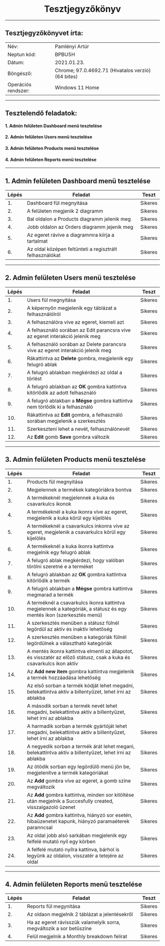 # <div align="center">Tesztjegyzőkönyv </div>
<hr>

## Tesztjegyzőkönyvet írta:
|  | |
| --- | --- |
| Név: | Pamlényi Artúr  |
| Neptun kód: | BPBU5H|
| Dátum: | 2021.01.23. |
| Böngésző: | Chrome; 97.0.4692.71 (Hivatalos verzió) (64 bites)|
| Operációs rendszer: | Windows 11 Home |

<hr> 

## Tesztelendő feladatok:
#### 1.	Admin felületen Dashboard menü tesztelése
#### 2.	Admin felületen Users menü tesztelése
#### 3.	Admin felületen Products menü tesztelése
#### 4.	Admin felületen Reports menü tesztelése


<hr>


## 1. Admin felületen Dashboard menü tesztelése 
|Lépés| Feladat | Teszt |
| --- | ------- | ----------- |
| 1.    | Dashboard fül megnyitása | Sikeres|
| 2.    | A felületen megjenik 2 diagramm |Sikeres|
| 3.    | Bal oldalon a Products diagramm jelenik meg |Sikeres|
| 4.    | Jobb oldalon az Orders diagramm jejenik meg |Sikeres|
| 5.    | Az egeret rávíve a diagrammra kiírja a tartalmat |Sikeres|
| 6.    | Az oldal középen feltünteti a regisztrált felhasználókat |Sikeres|
<hr>

## 2. Admin felületen Users menü tesztelése
|Lépés| Feladat | Teszt |
| --- | ------- | ----------- |
| 1.   | Users fül megnyitása |Sikeres|
| 2.   | A képernyőn megjelenik egy táblázat a felhasználólról  |Sikeres|
| 3.   | A felhasználóra víve az egeret, kiemeli azt |Sikeres|
| 4.   | A felhasználó sorában az Edit parancsra víve az egeret interakció jelenik meg |Sikeres|
| 5.   | A felhasználó sorában az Delete parancsra víve az egeret interakció jelenik meg |Sikeres|
| 6.   | Rákattintva az **Delete** gombra, megjelenik egy felugró ablak |Sikeres|
| 7.   | A felugró ablakban megkérdezi az oldal a törlést|Sikeres|
| 8.   | A felugró ablakban az **OK** gombra kattintva kitörlődik az adott felhasználó |Sikeres|
| 9.   | A felugró ablakban a **Mégse** gombra kattintva nem törlődik ki a felhasználó |Sikeres|
| 10.   | Rákattintva az **Edit** gombra, a felhasználó sorában megjelenik a szerkesztés|Sikeres|
| 11.   | Szerkeszteni lehet a nevét, felhasználónevét |Sikeres|
| 12.   | Az **Edit** gomb **Save** gombra változik |Sikeres|

<hr>

## 3. Admin felületen Products menü tesztelése
|Lépés| Feladat | Teszt |
| --- | ------- | ----------- |
| 1.   | Products fül megnyitása |Sikeres|
| 2.   | Megjelennek a termékek kategóriákra bontva |Sikeres|
| 3.   | A termékeknél megjelennek a kuka és csavarkulcs ikonok |Sikeres|
| 4.   | A termékeknél a kuka ikonra víve az egeret, megjelenik a kuka körül egy kijelölés |Sikeres|
| 5.   | A termékeknél a csavarkulcs inkonra víve az egeret, megjelenik a csavarkulcs körül egy kijelölés |Sikeres|
| 6.   | A termékeknél a kuka ikonra kattintva megjelnik egy felugró ablak |Sikeres|
| 7.   | A felugró ablak megkérdezi, hogy valóban törölni szeretné e a terméket |Sikeres|
| 8.   | A felugró ablakban az **OK** gombra kattintva kitörlődik a termék |Sikeres|
| 9.   | A felugró ablakban a **Mégse** gombra kattintva megmarad a termék |Sikeres|
| 10.   | A terméknél a csavarkulcs ikonra kattintva megjelennek a kategóriák, a státusz és egy mentés ikon (szerkesztés menü) |Sikeres|
| 11.   | A szerkesztés menüben a státusz fülnél legördül az aktív és inaktív lehetőség |Sikeres|
| 12.   | A szerkesztés menüben a kategóriák fülnél legördülnek a választható kategóriák |Sikeres|
| 13.   | A mentés ikonra kattintva elmenti az állapotot, és visszatér az előző státusz, csak a kuka és csavarkulcs ikon aktív |Sikeres|
| 14.   | Az **Add new item** gombra kattintva megjelenik a termék hozzáadása lehetőség |Sikeres|
| 15.   | Az első sorban a termék kódját lehet megadni, belekattintva aktív a billentyűzet, lehet írni az ablakba |Sikeres|
| 16.   | A második sorban a termék nevét lehet megadni, belekattintva aktív a billentyűzet, lehet írni az ablakba |Sikeres|
| 17.   | A harmadik sorban a termék gyártóját lehet megadni, belekattintva aktív a billentyűzet, lehet írni az ablakba |Sikeres|
| 18.   | A negyedik sorban a termék árát lehet megani, belekattintva aktív a billentyűzet, lehet írni az ablakba |Sikeres|
| 19.   | Az ötödik sorban egy legördülő menü jön be, megjelenítve a termék kategóriákat |Sikeres|
| 20.   | Az **Add** gombra víve az egeret, a gomb színe megváltozik |Sikeres|
| 21.   | Az **Add** gombra kattintva, minden sor kitöltése után megjelnik a Succesfully created, visszaigazoló üzenet |Sikeres|
| 22.   | Az **Add** gombra kattintva, hiányzó sor esetén, hibaüzenetet kapunk, hiányzó paramaéterek paranncsal |Sikeres|
| 23.   | Az oldal jobb alsó sarkában megjelenik egy felfelé mutató nyíl egy körben |Sikeres|
| 24.   | A felfelé mutató nyílra kattinva, bárhol is legyünk az oldalon, visszatér a tetejére az oldal |Sikeres|


<hr>

## 4. Admin felületen Reports menü tesztelése
|Lépés| Feladat | Teszt|
| --- | ------- | ----------- |
| 1.   | Reports fül megynitása |Sikeres|
| 2.   | Az oldaon megjelnik 2 táblázat a jelentésekről |Sikeres|
| 3.   | Ha az egeret rávisszük valamelyik sorra, megváltozik a sor betűszíne |Sikeres|
| 4.   | Felül megjelnik a Monthly breakdown felirat |Sikeres|

